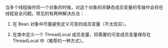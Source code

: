 当多个线程操作同一个对象的时候，对这个对象的非静态成员变量的写操作会存在线程安全问题。常见的有两种解决办法：

1.  在 Bean 对象中尽量避免定义可变的成员变量（不太现实）。
    
2.  在类中定义一个 ThreadLocal 成员变量，将需要的可变成员变量保存在 ThreadLocal 中（推荐的一种方式）。